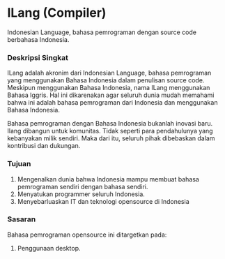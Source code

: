 # ILang (Compiler)
Indonesian Language, bahasa pemrograman dengan source code berbahasa Indonesia.

### Deskripsi Singkat
ILang adalah akronim dari Indonesian Language, bahasa pemrograman yang menggunakan Bahasa Indonesia dalam penulisan source code. Meskipun menggunakan Bahasa Indonesia, nama ILang menggunakan Bahasa Iggris. Hal ini dikarenakan agar seluruh dunia mudah memahami bahwa ini adalah bahasa pemrograman dari Indonesia dan menggunakan Bahasa Indonesia.

Bahasa pemrograman dengan Bahasa Indonesia bukanlah inovasi baru. Ilang dibangun untuk komunitas. Tidak seperti para pendahulunya yang kebanyakan milik sendiri. Maka dari itu, seluruh pihak dibebaskan dalam kontribusi dan dukungan.

### Tujuan
1.  Mengenalkan dunia bahwa Indonesia mampu membuat bahasa pemrograman sendiri dengan bahasa sendiri.
2.  Menyatukan programmer seluruh Indonesia.
3.  Menyebarluaskan IT dan teknologi opensource di Indonesia

### Sasaran
Bahasa pemrograman opensource ini ditargetkan pada:
1.  Penggunaan desktop.
